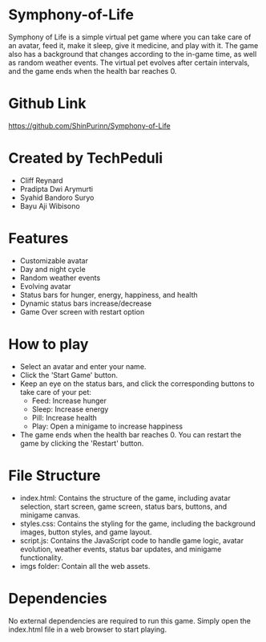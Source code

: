 # Symphony-of-Life
Symphony of Life is a simple virtual pet game where you can take care of an avatar, feed it, make it sleep, give it medicine, and play with it. The game also has a background that changes according to the in-game time, as well as random weather events. The virtual pet evolves after certain intervals, and the game ends when the health bar reaches 0.

# Github Link
https://github.com/ShinPurinn/Symphony-of-Life

# Created by TechPeduli
- Cliff Reynard
- Pradipta Dwi Arymurti
- Syahid Bandoro Suryo
- Bayu Aji Wibisono

# Features
- Customizable avatar
- Day and night cycle
- Random weather events
- Evolving avatar
- Status bars for hunger, energy, happiness, and health
- Dynamic status bars increase/decrease
- Game Over screen with restart option

# How to play
- Select an avatar and enter your name.
- Click the 'Start Game' button.
- Keep an eye on the status bars, and click the corresponding buttons to take care of your pet:
    - Feed: Increase hunger
    - Sleep: Increase energy
    - Pill: Increase health
    - Play: Open a minigame to increase happiness
- The game ends when the health bar reaches 0. You can restart the game by clicking the 'Restart' button.

# File Structure
- index.html: Contains the structure of the game, including avatar selection, start screen, game screen, status bars, buttons, and minigame canvas.
- styles.css: Contains the styling for the game, including the background images, button styles, and game layout.
- script.js: Contains the JavaScript code to handle game logic, avatar evolution, weather events, status bar updates, and minigame functionality.
- imgs folder: Contain all the web assets.

# Dependencies
No external dependencies are required to run this game. Simply open the index.html file in a web browser to start playing.
